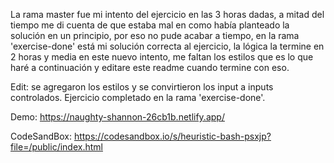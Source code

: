La rama master fue mi intento del ejercicio en las 3 horas dadas, a mitad del tiempo me di cuenta de que estaba mal en como había planteado la solución en un principio, por eso no pude acabar a tiempo, en la rama 'exercise-done' está mi solución correcta al ejercicio, la lógica la termine en 2 horas y media en este nuevo intento, me faltan los estilos que es lo que haré a continuación y editare este readme cuando termine con eso.

Edit: se agregaron los estilos y se convirtieron los input a inputs controlados. Ejercicio completado en la rama 'exercise-done'.

Demo: https://naughty-shannon-26cb1b.netlify.app/

CodeSandBox: https://codesandbox.io/s/heuristic-bash-psxjp?file=/public/index.html
